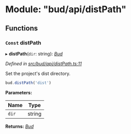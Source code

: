 # Module: "bud/api/distPath"

## Functions

### `Const` distPath

▸ **distPath**(`dir`: string): *[Bud](_bud_util_types_.md#bud)*

*Defined in [src/bud/api/distPath.ts:11](https://github.com/roots/bud-support/blob/bd00b72/src/bud/api/distPath.ts#L11)*

Set the project's dist directory.

```js
bud.distPath('dist')
```

**Parameters:**

Name | Type |
------ | ------ |
`dir` | string |

**Returns:** *[Bud](_bud_util_types_.md#bud)*
